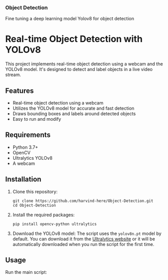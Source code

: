 ### Object Detection

Fine tuning a deep learning model Yolov8 for object detection

# Real-time Object Detection with YOLOv8

This project implements real-time object detection using a webcam and the YOLOv8 model. It's designed to detect and label objects in a live video stream.

## Features

- Real-time object detection using a webcam
- Utilizes the YOLOv8 model for accurate and fast detection
- Draws bounding boxes and labels around detected objects
- Easy to run and modify

## Requirements

- Python 3.7+
- OpenCV
- Ultralytics YOLOv8
- A webcam

## Installation

1. Clone this repository:
   ```
   git clone https://github.com/harvind-here/Object-Detection.git
   cd Object-Detection
   ```

2. Install the required packages:
   ```
   pip install opencv-python ultralytics
   ```

3. Download the YOLOv8 model:
   The script uses the `yolov8n.pt` model by default. You can download it from the [Ultralytics website](https://github.com/ultralytics/ultralytics) or it will be automatically downloaded when you run the script for the first time.

## Usage

Run the main script:
